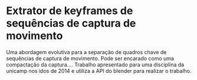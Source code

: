 # Extrator de keyframes de sequências de captura de movimento

Uma abordagem evolutiva para a separação de quadros chave de sequências de captura de movimento. Pode ser encarado como uma compactação da captura.... Trabalho apresentado para uma disciplina da unicamp nos idos de 2014 e utiliza a API do blender para realizar o trabalho.



